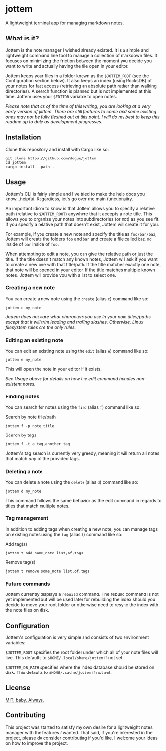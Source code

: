 # jottem

A lightweight terminal app for managing markdown notes.

## What is it?

Jottem is the note manager I wished already existed. It is a simple and lightweight command line tool to manage a collection of markdown files. It focuses on minimizing the friction between the moment you decide you want to write and actually having the file open in your editor.

Jottem keeps your files in a folder known as the `$JOTTEM_ROOT` (see the Configuration section below). It also keeps an index (using RocksDB) of your notes for fast access (retrieving an absolute path rather than walking directories). A search function is planned but is not implemented at this time. Jottem uses your `$EDITOR` variable to open notes.

*Please note that as of the time of this writing, you are looking at a very early version of jottem. There are still features to come and some existing ones may not be fully fleshed out at this point. I will do my best to keep this readme up to date as development progresses.*

## Installation

Clone this repository and install with Cargo like so:

```
git clone https://github.com/dogue/jottem
cd jottem
cargo install --path .
```

## Usage

Jottem's CLI is fairly simple and I've tried to make the help docs you know...helpful. Regardless, let's go over the main functionality.

An important idiom to know is that Jottem allows you to specify a relative path (relative to `$JOTTEM_ROOT`) anywhere that it accepts a note title. This allows you to organize your notes into subdirectories (or not) as you see fit. If you specify a relative path that doesn't exist, Jottem will create it for you. 

For example, if you create a new note and specify the title as `foo/bar/baz`, Jottem will create the folders `foo` and `bar` and create a file called `baz.md` inside of `bar` inside of `foo`.

When attempting to edit a note, you can give the relative path or just the title. If the title doesn't match any known notes, Jottem will ask if you want to create a new one with that title/path. If the title matches exactly one note, that note will be opened in your editor. If the title matches multiple known notes, Jottem will provide you with a list to select one.

### Creating a new note

You can create a new note using the `create` (alias `c`) command like so:

```
jottem c my_note
```

*Jottem does not care what characters you use in your note titles/paths except that it will trim leading and trailing slashes. Otherwise, Linux filesystem rules are the only rules.*

### Editing an existing note

You can edit an existing note using the `edit` (alias `e`) command like so:

```
jottem e my_note
```

This will open the note in your editor if it exists.

*See Usage above for details on how the edit command handles non-existent notes.*

### Finding notes

You can search for notes using the `find` (alias `f`) command like so:

Search by note title/path
```
jottem f -p note_title
```

Search by tags
```
jottem f -t a_tag,another_tag
```

Jottem's tag search is currently very greedy, meaning it will return all notes that match *any* of the provided tags.

### Deleting a note

You can delete a note using the `delete` (alias `d`) command like so:

```
jottem d my_note
```

This command follows the same behavior as the edit command in regards to titles that match multiple notes.

### Tag management

In addition to adding tags when creating a new note, you can manage tags on existing notes using the `tag` (alias `t`) command like so:

Add tag(s)
```
jottem t add some_note list,of,tags
```

Remove tag(s)
```
jottem t remove some_note list,of,tags
```

### Future commands

Jottem currently displays a `rebuild` command. The rebuild command is not yet implemented but will be used later for rebuilding the index should you decide to move your root folder or otherwise need to resync the index with the note files on disk.

## Configuration

Jottem's configuration is very simple and consists of two environment variables:

`$JOTTEM_ROOT` specifies the root folder under which all of your note files will live. This defaults to `$HOME/.local/share/jottem` if not set.

`$JOTTEM_DB_PATH` specifies where the index database should be stored on disk. This defaults to `$HOME/.cache/jottem` if not set.

## License

[MIT, baby. Always.](LICENSE)

## Contributing

This project was started to satisfy my own desire for a lightweight notes manager with the features *I* wanted. That said, if you're interested in the project, please do consider contributing if you'd like. I welcome your ideas on how to improve the project.
